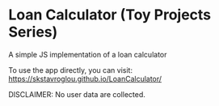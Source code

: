 # Loan Calculator (Toy Projects Series)
A simple JS implementation of a loan calculator

To use the app directly, you can visit: https://skstavroglou.github.io/LoanCalculator/

DISCLAIMER: No user data are collected.
